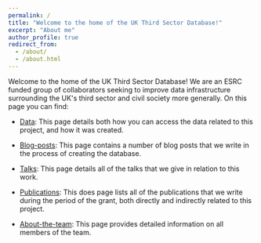 ```yaml
---
permalink: /
title: "Welcome to the home of the UK Third Sector Database!"
excerpt: "About me"
author_profile: true
redirect_from: 
  - /about/
  - /about.html
---
```


Welcome to the home of the UK Third Sector Database! We are an ESRC funded group of collaborators seeking to improve data infrastructure surrounding the UK's third sector and civil society more generally. On this page you can find:

* [Data](https://uk-third-sector-database.github.io/data): This page details both how you can access the data related to this project, and how it was created.

* [Blog-posts](https://uk-third-sector-database.github.io/year-archive): This page contains a number of blog posts that we write in the process of creating the database.

* [Talks](https://uk-third-sector-database.github.io/talks): This page details all of the talks that we give in relation to this work.

* [Publications](https://uk-third-sector-database.github.io/publications): This does page lists all of the publications that we write during the period of the grant, both directly and indirectly related to this project.
 
* [About-the-team](https://uk-third-sector-database.github.io//meet-the-team/): This page provides detailed information on all members of the team.